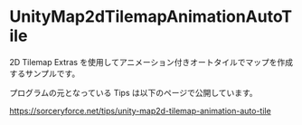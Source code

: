 # UnityMap2dTilemapAnimationAutoTile
2D Tilemap Extras を使用してアニメーション付きオートタイルでマップを作成するサンプルです。

プログラムの元となっている Tips は以下のページで公開しています。

https://sorceryforce.net/tips/unity-map2d-tilemap-animation-auto-tile
